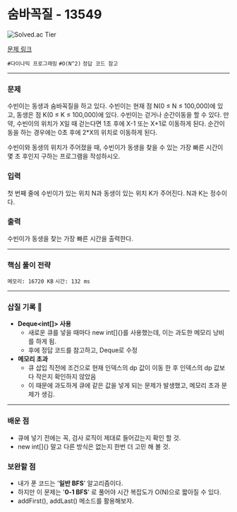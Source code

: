 # 숨바꼭질 - 13549

![Solved.ac Tier](https://img.shields.io/badge/solved.ac-Gold%20V-F29D16?style=for-the-badge&logo=solved.ac)

[문제 링크](https://www.acmicpc.net/problem/13549)


`#다이나믹 프로그래밍` `#O(N^2)` `정답 코드 참고`

---

### 문제
수빈이는 동생과 숨바꼭질을 하고 있다. 수빈이는 현재 점 N(0 ≤ N ≤ 100,000)에 있고, 동생은 점 K(0 ≤ K ≤ 100,000)에 있다. 수빈이는 걷거나 순간이동을 할 수 있다. 만약, 수빈이의 위치가 X일 때 걷는다면 1초 후에 X-1 또는 X+1로 이동하게 된다. 순간이동을 하는 경우에는 0초 후에 2*X의 위치로 이동하게 된다.

수빈이와 동생의 위치가 주어졌을 때, 수빈이가 동생을 찾을 수 있는 가장 빠른 시간이 몇 초 후인지 구하는 프로그램을 작성하시오.

### 입력
첫 번째 줄에 수빈이가 있는 위치 N과 동생이 있는 위치 K가 주어진다. N과 K는 정수이다.

### 출력
수빈이가 동생을 찾는 가장 빠른 시간을 출력한다.

<hr>

### 핵심 풀이 전략

`메모리: 16720 KB`
`시간: 132 ms`

---

### 삽질 기록 🧠

- **Deque<int[]> 사용**
    - 새로운 큐를 넣을 때마다 new int[]{}를 사용했는데, 이는 과도한 메모리 낭비를 하게 됨.
    - 후에 정답 코드를 참고하고, Deque<Integer>로 수정
- **메모리 초과**
  - 큐 삽입 직전에 조건으로 현재 인덱스의 dp 값이 이동 한 후 인덱스의 dp 값보다 작은지 확인하지 않았음
  - 이 때문에 과도하게 큐에 같은 값을 넣게 되는 문제가 발생했고, 메모리 초과 문제가 생김.

---

### 배운 점
- 큐에 넣기 전에는 꼭, 검사 로직이 제대로 들어갔는지 확인 할 것.
- new int[]{} 말고 다른 방식은 없는지 한번 더 고민 해 볼 것.

### 보완할 점
- 내가 푼 코드는 '**일반 BFS**' 알고리즘이다. 
- 하지만 이 문제는 '**0-1 BFS**' 로 풀어야 시간 복잡도가 O(N)으로 짧아질 수 있다.
- addFirst(), addLast() 메소드를 활용해보자.